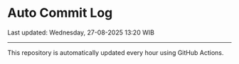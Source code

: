 # Auto Commit Log

Last updated: Wednesday, 27-08-2025 13:20 WIB

---

This repository is automatically updated every hour using GitHub Actions.

